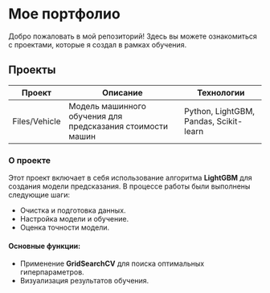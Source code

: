 # Мое портфолио

Добро пожаловать в мой репозиторий! Здесь вы можете ознакомиться с проектами, которые я создал в рамках обучения.

## Проекты

| Проект              | Описание                                      | Технологии           | 
|------------------------------|-----------------------------------------------|----------------------|
| Files/Vehicle               | Модель машинного обучения для предсказания стоимости машин | Python, LightGBM, Pandas, Scikit-learn | 

### О проекте

Этот проект включает в себя использование алгоритма **LightGBM** для создания модели предсказания. В процессе работы были выполнены следующие шаги:

- Очистка и подготовка данных.
- Настройка модели и обучение.
- Оценка точности модели.

#### Основные функции:
- Применение **GridSearchCV** для поиска оптимальных гиперпараметров.
- Визуализация результатов обучения.


